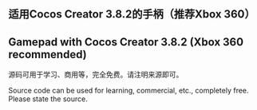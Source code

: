 ## 适用Cocos Creator 3.8.2的手柄（推荐Xbox 360）
## Gamepad with Cocos Creator 3.8.2 (Xbox 360 recommended)

源码可用于学习、商用等，完全免费。请注明来源即可。

Source code can be used for learning, commercial, etc., completely free. Please state the source.

